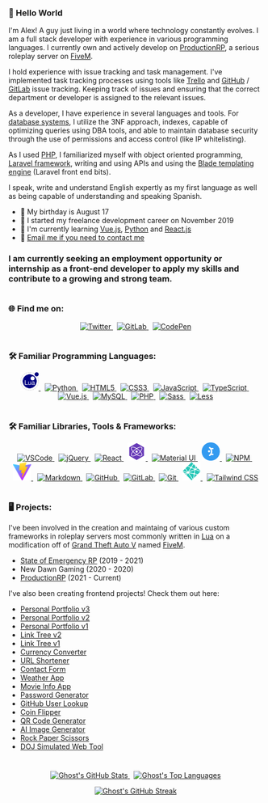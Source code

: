 ### 👋 Hello World
I'm Alex! A guy just living in a world where technology constantly evolves. I am a full stack developer with experience in various programming languages. I currently own and actively develop on <a href='https://productionrp.net/' rel="noopener noreferrer" target="_blank">ProductionRP</a>, a serious roleplay server on <a href="https://fivem.net" rel="noopener noreferrer" target="_blank">FiveM</a>.

I hold experience with issue tracking and task management. I've implemented task tracking processes using tools like <a href='https://trello.com/' rel="noopener noreferrer" target="_blank">Trello</a> and <a href='https://github.com/' rel="noopener noreferrer" target="_blank">GitHub</a> / <a href='https://gitlab.com/' rel="noopener noreferrer" target="_blank">GitLab</a> issue tracking. Keeping track of issues and ensuring that the correct department or developer is assigned to the relevant issues.

As a developer, I have experience in several languages and tools. For <a href='https://mysql.com/' rel="noopener noreferrer" target="_blank">database systems</a>, I utilize the 3NF approach, indexes, capable of optimizing queries using DBA tools, and able to maintain database security through the use of permissions and access control (like IP whitelisting).

As I used <a href='https://php.net/' rel="noopener noreferrer" target="_blank">PHP</a>, I familiarized myself with object oriented programming, <a href='https://laravel.com/' rel="noopener noreferrer" target="_blank">Laravel framework</a>, writing and using APIs and using the <a href='https://laravel.com/docs/10.x/blade#introduction' rel="noopener noreferrer" target="_blank">Blade templating engine</a> (Laravel front end bits).

I speak, write and understand English expertly as my first language as well as being capable of understanding and speaking Spanish.

* 🎂 My birthday is August 17
* 📅 I started my freelance development career on November 2019
* 🧠 I'm currently learning <a href='https://vuejs.org/' rel="noopener noreferrer" target="_blank">Vue.js</a>, <a href='https://python.org/' rel="noopener noreferrer" target="_blank">Python</a> and <a href='https://reactjs.org/' rel="noopener noreferrer" target="_blank">React.js</a>
* 📧 [Email me if you need to contact me](mailto:ghostdaghostt@gmail.com)

<h3>I am currently seeking an employment opportunity or internship as a front-end developer to apply my skills and contribute to a growing and strong team.</h3>

#
### 🌐 Find me on:
<p align="center">
    <a href="https://twitter.com/ghostdaghost" rel="noopener noreferrer" target="_blank">
        <img width="36" height="36" alt="Twitter" src="https://cdn.jsdelivr.net/gh/devicons/devicon/icons/twitter/twitter-original.svg" draggable="false">
    </a>
    &nbsp;
    <a href="https://gitlab.com/GhostDaGhost" rel="noopener noreferrer" target="_blank">
        <img width="36" alt="GitLab" src="https://cdn.jsdelivr.net/gh/devicons/devicon/icons/gitlab/gitlab-original.svg" draggable="false">
    </a>
    &nbsp;
    <a href="https://codepen.io/GhostDaGhost" rel="noopener noreferrer" target="_blank">
        <img width="36" alt="CodePen" src="https://cdn.jsdelivr.net/gh/devicons/devicon/icons/codepen/codepen-plain.svg" draggable="false">
    </a>
</p>

#
### 🛠️ Familiar Programming Languages:
<p align="center">
    <a href="https://lua.org/" rel="noopener noreferrer" target="_blank">
        <img width="36" alt="LUA" src="./assets/lua.png" draggable="false">
    </a>
    &nbsp;
    <a href="https://python.org/" rel="noopener noreferrer" target="_blank">
        <img width="36" alt="Python" src="https://cdn.jsdelivr.net/gh/devicons/devicon/icons/python/python-original.svg" draggable="false">
    </a>
    &nbsp;
    <a href="https://html.com/" rel="noopener noreferrer" target="_blank">
        <img width="36" alt="HTML5" src="https://cdn.jsdelivr.net/gh/devicons/devicon/icons/html5/html5-original-wordmark.svg" draggable="false">
    </a>
    &nbsp;
    <a href="https://css3.com/" rel="noopener noreferrer" target="_blank">
        <img width="36" alt="CSS3" src="https://cdn.jsdelivr.net/gh/devicons/devicon/icons/css3/css3-original-wordmark.svg" draggable="false">
    </a>
    &nbsp;
    <a href="https://javascript.com/" rel="noopener noreferrer" target="_blank">
        <img width="36" alt="JavaScript" src="https://cdn.jsdelivr.net/gh/devicons/devicon/icons/javascript/javascript-original.svg" draggable="false">
    </a>
    &nbsp;
    <a href="https://typescriptlang.org/" rel="noopener noreferrer" target="_blank">
        <img width="36" alt="TypeScript" src="https://cdn.jsdelivr.net/gh/devicons/devicon/icons/typescript/typescript-original.svg" draggable="false">
    </a>
    &nbsp;
    <a href="https://vuejs.org/" rel="noopener noreferrer" target="_blank">
        <img width="36" alt="Vue.js" src="https://cdn.jsdelivr.net/gh/devicons/devicon/icons/vuejs/vuejs-original.svg" draggable="false">
    </a>
    &nbsp;
    <a href="https://mysql.com/" rel="noopener noreferrer" target="_blank">
        <img width="36" alt="MySQL" src="https://cdn.jsdelivr.net/gh/devicons/devicon/icons/mysql/mysql-original.svg" draggable="false">
    </a>
    &nbsp;
    <a href="https://php.net/" rel="noopener noreferrer" target="_blank">
        <img width="36" alt="PHP" src="https://cdn.jsdelivr.net/gh/devicons/devicon/icons/php/php-original.svg" draggable="false">
    </a>
    &nbsp;
    <a href="https://sass-lang.com/" rel="noopener noreferrer" target="_blank">
        <img width="36" alt="Sass" src="https://cdn.jsdelivr.net/gh/devicons/devicon/icons/sass/sass-original.svg" draggable="false">
    </a>
    &nbsp;
    <a href="https://lesscss.org/" rel="noopener noreferrer" target="_blank">
        <img width="36" alt="Less" src="https://cdn.jsdelivr.net/gh/devicons/devicon/icons/less/less-plain-wordmark.svg" draggable="false">
    </a>
</p>

#
### 🛠️ Familiar Libraries, Tools & Frameworks:
<p align="center">
    <a href="https://code.visualstudio.com/" rel="noopener noreferrer" target="_blank">
        <img width="36" alt="VSCode" src="https://cdn.jsdelivr.net/gh/devicons/devicon/icons/vscode/vscode-original.svg" draggable="false">
    </a>
    <!-- &nbsp;
    <a href="https://atom.io/" rel="noopener noreferrer" target="_blank">
        <img width="36" alt="Atom" src="https://cdn.jsdelivr.net/gh/devicons/devicon/icons/atom/atom-original.svg" draggable="false">
    </a> -->
    &nbsp;
    <a href="https://jquery.com/" rel="noopener noreferrer" target="_blank">
        <img width="36" alt="jQuery" src="https://cdn.jsdelivr.net/gh/devicons/devicon/icons/jquery/jquery-plain-wordmark.svg" draggable="false">
    </a>
    &nbsp;
    <a href="https://reactjs.org/" rel="noopener noreferrer" target="_blank">
        <img width="36" alt="React" src="https://cdn.jsdelivr.net/gh/devicons/devicon/icons/react/react-original.svg" draggable="false">
    </a>
    &nbsp;
    <a href="https://preactjs.org/" rel="noopener noreferrer" target="_blank">
        <img width="36" alt="Preact" src="./assets/preact.png" draggable="false">
    </a>
    &nbsp;
    <a href="https://mui.com/" rel="noopener noreferrer" target="_blank">
        <img width="36" alt="Material UI" src="https://cdn.jsdelivr.net/gh/devicons/devicon/icons/materialui/materialui-plain.svg" draggable="false">
    </a>
    &nbsp;
    <a href="https://mantine.dev/" rel="noopener noreferrer" target="_blank">
        <img width="36" alt="Mantine" src="./assets/mantine.png" draggable="false">
    </a>
    &nbsp;
    <a href="https://npmjs.com/" rel="noopener noreferrer" target="_blank">
        <img width="36" alt="NPM" src="https://cdn.jsdelivr.net/gh/devicons/devicon/icons/npm/npm-original-wordmark.svg" draggable="false">
    </a>
    &nbsp;
    <a href="https://vitejs.dev/" rel="noopener noreferrer" target="_blank">
        <img width="36" alt="Vite" src="assets/vite.png" draggable="false">
    </a>
    &nbsp;
    <a href="https://daringfireball.net/projects/markdown/" rel="noopener noreferrer" target="_blank">
        <img width="36" alt="Markdown" src="https://cdn.jsdelivr.net/gh/devicons/devicon/icons/markdown/markdown-original.svg" draggable="false">
    </a>
    &nbsp;
    <a href="https://github.com/" rel="noopener noreferrer" target="_blank">
        <img width="36" alt="GitHub" src="https://cdn.jsdelivr.net/gh/devicons/devicon/icons/github/github-original.svg" draggable="false">
    </a>
    &nbsp;
    <a href="https://gitlab.com/" rel="noopener noreferrer" target="_blank">
        <img width="36" alt="GitLab" src="https://cdn.jsdelivr.net/gh/devicons/devicon/icons/gitlab/gitlab-original.svg" draggable="false">
    </a>
    &nbsp;
    <a href="https://git-scm.com/" rel="noopener noreferrer" target="_blank">
        <img width="36" alt="Git" src="https://cdn.jsdelivr.net/gh/devicons/devicon/icons/git/git-original.svg" draggable="false">
    </a>
    &nbsp;
    <a href="https://netlify.com/" rel="noopener noreferrer" target="_blank">
        <img height="36" width="36" alt="Netlify" src="assets/netlify.png" draggable="false">
    </a>
    &nbsp;
    <a href="https://tailwindcss.com/" rel="noopener noreferrer" target="_blank">
        <img height="36" width="36" alt="Tailwind CSS" src="https://cdn.jsdelivr.net/gh/devicons/devicon/icons/tailwindcss/tailwindcss-plain.svg" draggable="false">
    </a>
    <!-- &nbsp;
    <a href="https://zmodeler3.com/" rel="noopener noreferrer" target="_blank">
        <img height="36" width="36" alt="zModeler 3" src="assets/zmodeler3.png" draggable="false">
    </a> -->
</p>

#
### 🖥️ Projects:
I've been involved in the creation and maintaing of various custom frameworks in roleplay servers most commonly written in <a href="https://lua.org/" rel="noopener noreferrer" target="_blank">Lua</a> on a modification off of <a href="https://rockstargames.com/gta-v" rel="noopener noreferrer" target="_blank">Grand Theft Auto V</a> named <a href="https://fivem.net" rel="noopener noreferrer" target="_blank">FiveM</a>.

* <a href='https://github.com/GhostDaGhost/soe-2.0' rel="noopener noreferrer" target="_blank">State of Emergency RP</a> (2019 - 2021)
* New Dawn Gaming (2020 - 2020)
* <a href='https://productionrp.net/' rel="noopener noreferrer" target="_blank">ProductionRP</a> (2021 - Current)

I've also been creating frontend projects! Check them out here:
* <a href="https://alexarizola.dev/" rel="noopener noreferrer" target="_blank">Personal Portfolio v3</a>
* <a href="https://aa-portfolio-v2.netlify.app/" rel="noopener noreferrer" target="_blank">Personal Portfolio v2</a>
* <a href="https://aa-portfolio-v1.netlify.app/" rel="noopener noreferrer" target="_blank">Personal Portfolio v1</a>
* <a href="https://alexarizola.info/" rel="noopener noreferrer" target="_blank">Link Tree v2</a>
* <a href="https://aa-linktree-v1.netlify.app/" rel="noopener noreferrer" target="_blank">Link Tree v1</a>
* <a href="https://classy-choux-2958bf.netlify.app/" rel="noopener noreferrer" target="_blank">Currency Converter</a>
* <a href="https://transcendent-palmier-9cc6ea.netlify.app/" rel="noopener noreferrer" target="_blank">URL Shortener</a>
* <a href="https://sparkly-swan-b4f0e8.netlify.app/" rel="noopener noreferrer" target="_blank">Contact Form</a>
* <a href="https://dainty-tapioca-dbc275.netlify.app/" rel="noopener noreferrer" target="_blank">Weather App</a>
* <a href="https://zippy-cat-24ae8d.netlify.app/" rel="noopener noreferrer" target="_blank">Movie Info App</a>
* <a href="https://sparkly-kelpie-d89b5d.netlify.app/" rel="noopener noreferrer" target="_blank">Password Generator</a>
* <a href="https://clever-wisp-aa80d7.netlify.app/" rel="noopener noreferrer" target="_blank">GitHub User Lookup</a>
* <a href="https://aa-flipacoin.netlify.app/" rel="noopener noreferrer" target="_blank">Coin Flipper</a>
* <a href="https://aa-qrcodegenerator.netlify.app/" rel="noopener noreferrer" target="_blank">QR Code Generator</a>
* <a href="https://aa-ai-image-generator.netlify.app/" rel="noopener noreferrer" target="_blank">AI Image Generator</a>
* <a href="https://aa-rock-paper-scissors.netlify.app/" rel="noopener noreferrer" target="_blank">Rock Paper Scissors</a>
* <a href="https://doj.productionrp.net/" rel="noopener noreferrer" target="_blank">DOJ Simulated Web Tool</a>

#
<p align="center">
    <a href="https://github.com/anuraghazra/github-readme-stats" rel="noopener noreferrer" target="_blank">
        <img alt="Ghost's GitHub Stats" src="https://github-readme-stats.vercel.app/api?username=ghostdaghost&count_private=true&show_icons=true&text_color=fff&title_color=fff&border_color=fff&bg_color=1b1b1c&icon_color=a80505" draggable="false">
    </a>
    &nbsp;
    <a href="https://github.com/anuraghazra/github-readme-stats" rel="noopener noreferrer" target="_blank">
        <img alt="Ghost's Top Languages" src="https://github-readme-stats.vercel.app/api/top-langs/?username=GhostDaGhost&layout=compact&count_private=true&text_color=fff&title_color=fff&border_color=fff&bg_color=1b1b1c" draggable="false">
    </a>
</p>

<p align="center">
    <a href="https://git.io/streak-stats" rel="noopener noreferrer" target="_blank">
        <img alt="Ghost's GitHub Streak" src="https://streak-stats.demolab.com/?user=GhostDaGhost&theme=dark&stroke=a80505&ring=a80505&background=1b1b1c" draggable="false">
    </a>
</p>
